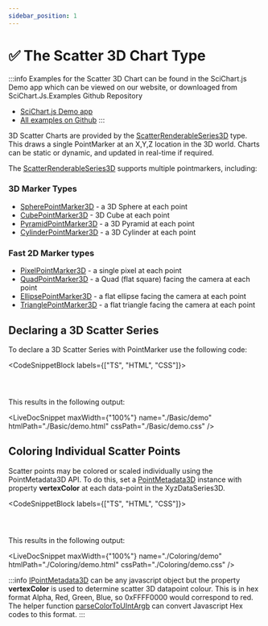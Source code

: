 ```yaml
---
sidebar_position: 1
---
```


# ✅ The Scatter 3D Chart Type

:::info
Examples for the Scatter 3D Chart can be found in the SciChart.js Demo app which can be viewed on our website, or downloaged from SciChart.Js.Examples Github Repository

*   [SciChart.js Demo app](https://demo.scichart.com/javascript-3d-bubble-chart)
*   [All examples on Github](https://github.com/ABTSoftware/SciChart.JS.Examples/tree/dev_v4.0)
:::

3D Scatter Charts are provided by the [ScatterRenderableSeries3D](https://www.scichart.com/documentation/js/current/typedoc/classes/scatterrenderableseries3d.html) type. This draws a single PointMarker at an X,Y,Z location in the 3D world. Charts can be static or dynamic, and updated in real-time if required.

<ChartFromSciChartDemo src="https://demo.scichart.com/iframe/javascript-3d-bubble-chart" title="3D Bubble Chart" description="showing how to create a Scatter/Bubble 3D chart with variable size and color of points." />

The [ScatterRenderableSeries3D](https://www.scichart.com/documentation/js/current/typedoc/classes/scatterrenderableseries3d.html) supports multiple pointmarkers, including:

### 3D Marker Types

*   [SpherePointMarker3D](https://www.scichart.com/documentation/js/current/typedoc/classes/spherepointmarker3d.html) - a 3D Sphere at each point
*   [CubePointMarker3D](https://www.scichart.com/documentation/js/current/typedoc/classes/cubepointmarker3d.html) - 3D Cube at each point
*   [PyramidPointMarker3D](https://www.scichart.com/documentation/js/current/typedoc/classes/pyramidpointmarker3d.html) - a 3D Pyramid at each point
*   [CylinderPointMarker3D](https://www.scichart.com/documentation/js/current/typedoc/classes/cylinderpointmarker3d.html) - a 3D Cylinder at each point

### Fast 2D Marker types

*   [PixelPointMarker3D](https://www.scichart.com/documentation/js/current/typedoc/classes/pixelpointmarker3d.html) - a single pixel at each point
*   [QuadPointMarker3D](https://www.scichart.com/documentation/js/current/typedoc/classes/quadpointmarker.html) - a Quad (flat square) facing the camera at each point
*   [EllipsePointMarker3D](https://www.scichart.com/documentation/js/current/typedoc/classes/ellipsepointmarker3d.html) - a flat ellipse facing the camera at each point
*   [TrianglePointMarker3D](https://www.scichart.com/documentation/js/current/typedoc/classes/trianglepointmarker3d.html) - a flat triangle facing the camera at each point


Declaring a 3D Scatter Series
-----------------------------

To declare a 3D Scatter Series with PointMarker use the following code:

<CodeSnippetBlock labels={["TS", "HTML", "CSS"]}>
```ts {36-86} showLineNumbers file=./Basic/demo.ts
```
```html showLineNumbers file=./Basic/demo.html
```
```css showLineNumbers file=./Basic/demo.css
```
</CodeSnippetBlock>

This results in the following output: 

<LiveDocSnippet maxWidth={"100%"} name="./Basic/demo" htmlPath="./Basic/demo.html" cssPath="./Basic/demo.css" />

Coloring Individual Scatter Points
----------------------------------

Scatter points may be colored or scaled individually using the PointMetadata3D API. To do this, set a [PointMetadata3D](https://www.scichart.com/documentation/js/current/typedoc/interfaces/ipointmetadata3d.html) instance with property **vertexColor** at each data-point in the XyzDataSeries3D.

<CodeSnippetBlock labels={["TS", "HTML", "CSS"]}>
```ts {11,21} showLineNumbers file=./Coloring/demo.ts start=region_A_start end=region_A_end
```
```html showLineNumbers file=./Coloring/demo.html
```
```css showLineNumbers file=./Coloring/demo.css
```
</CodeSnippetBlock>

This results in the following output: 

<LiveDocSnippet maxWidth={"100%"} name="./Coloring/demo" htmlPath="./Coloring/demo.html" cssPath="./Coloring/demo.css" />

:::info
[IPointMetadata3D](https://www.scichart.com/documentation/js/current/typedoc/interfaces/ipointmetadata3d.html) can be any javascript object but the property **vertexColor** is used to determine scatter 3D datapoint colour. This is in hex format Alpha, Red, Green, Blue, so 0xFFFF0000 would correspond to red. The helper function [parseColorToUIntArgb](https://www.scichart.com/documentation/js/current/typedoc/index.html#parseColorToUIntArgb) can convert Javascript Hex codes to this format.
:::